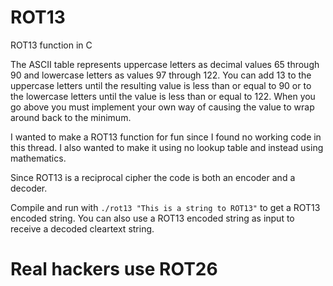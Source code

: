 # ROT13
ROT13 function in C

The ASCII table represents uppercase letters as decimal values 65 through 90 and lowercase letters as values 97 through 122. You can add 13 to the uppercase letters until the resulting value is less than or equal to 90 or to the lowercase letters until the value is less than or equal to 122. When you go above you must implement your own way of causing the value to wrap around back to the minimum.

I wanted to make a ROT13 function for fun since I found no working code in this thread. I also wanted to make it using no lookup table and instead using mathematics.

Since ROT13 is a reciprocal cipher the code is both an encoder and a decoder. 

Compile and run with `./rot13 "This is a string to ROT13"` to get a ROT13 encoded string. You can also use a ROT13 encoded string as input to receive a decoded cleartext string.

# Real hackers use ROT26
